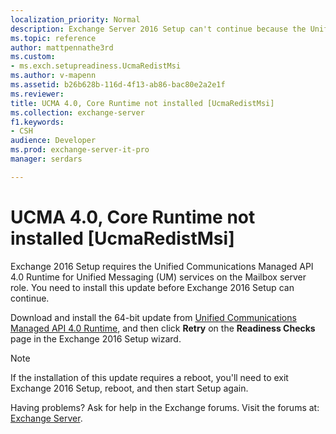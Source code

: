 ```yaml
---
localization_priority: Normal
description: Exchange Server 2016 Setup can't continue because the Unified Communications Managed API 4.0 Runtime update is required on servers before you install the Mailbox server role.
ms.topic: reference
author: mattpennathe3rd
ms.custom:
- ms.exch.setupreadiness.UcmaRedistMsi
ms.author: v-mapenn
ms.assetid: b26b628b-116d-4f13-ab86-bac80e2a2e1f
ms.reviewer: 
title: UCMA 4.0, Core Runtime not installed [UcmaRedistMsi]
ms.collection: exchange-server
f1.keywords:
- CSH
audience: Developer
ms.prod: exchange-server-it-pro
manager: serdars

---
```


# UCMA 4.0, Core Runtime not installed [UcmaRedistMsi]

Exchange 2016 Setup requires the Unified Communications Managed API 4.0 Runtime for Unified Messaging (UM) services on the Mailbox server role. You need to install this update before Exchange 2016 Setup can continue.

Download and install the 64-bit update from [Unified Communications Managed API 4.0 Runtime](https://go.microsoft.com/fwlink/p/?linkId=258269), and then click **Retry** on the **Readiness Checks** page in the Exchange 2016 Setup wizard.

> [!NOTE]
> If the installation of this update requires a reboot, you'll need to exit Exchange 2016 Setup, reboot, and then start Setup again.

Having problems? Ask for help in the Exchange forums. Visit the forums at: [Exchange Server](https://go.microsoft.com/fwlink/p/?linkId=60612).
